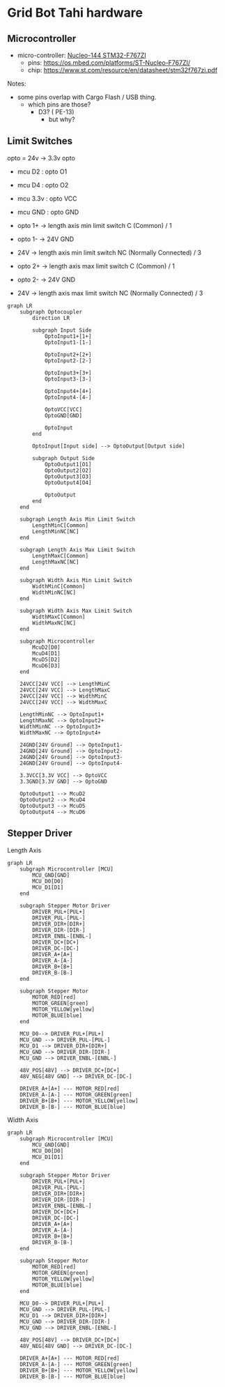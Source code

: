 # Grid Bot Tahi hardware

## Microcontroller

- micro-controller: [Nucleo-144 STM32-F767ZI](https://nz.element14.com/stmicroelectronics/nucleo-f767zi/dev-board-nucleo-32-mcu/dp/2546569)
  - pins: https://os.mbed.com/platforms/ST-Nucleo-F767ZI/
  - chip: https://www.st.com/resource/en/datasheet/stm32f767zi.pdf

Notes:

- some pins overlap with Cargo Flash / USB thing.
  - which pins are those?
    - D3? ( PE-13)
      - but why?

## Limit Switches

opto = 24v -> 3.3v opto

- mcu D2 : opto O1
- mcu D4 : opto O2
- mcu 3.3v : opto VCC
- mcu GND : opto GND

- opto 1+ -> length axis min limit switch C (Common) / 1
- opto 1- -> 24V GND
- 24V -> length axis min limit switch NC (Normally Connected) / 3

- opto 2+ -> length axis max limit switch C (Common) / 1
- opto 2- -> 24V GND
- 24V -> length axis max limit switch NC (Normally Connected) / 3

```
graph LR
    subgraph Optocoupler
        direction LR

        subgraph Input Side
            OptoInput1+[1+]
            OptoInput1-[1-]

            OptoInput2+[2+]
            OptoInput2-[2-]

            OptoInput3+[3+]
            OptoInput3-[3-]

            OptoInput4+[4+]
            OptoInput4-[4-]

            OptoVCC[VCC]
            OptoGND[GND]

            OptoInput
        end

        OptoInput[Input side] --> OptoOutput[Output side]

        subgraph Output Side
            OptoOutput1[O1]
            OptoOutput2[O2]
            OptoOutput3[O3]
            OptoOutput4[O4]

            OptoOutput
        end
    end

    subgraph Length Axis Min Limit Switch
        LengthMinC[Common]
        LengthMinNC[NC]
    end

    subgraph Length Axis Max Limit Switch
        LengthMaxC[Common]
        LengthMaxNC[NC]
    end

    subgraph Width Axis Min Limit Switch
        WidthMinC[Common]
        WidthMinNC[NC]
    end

    subgraph Width Axis Max Limit Switch
        WidthMaxC[Common]
        WidthMaxNC[NC]
    end

    subgraph Microcontroller
        McuD2[D0]
        McuD4[D1]
        McuD5[D2]
        McuD6[D3]
    end
     
    24VCC[24V VCC] --> LengthMinC
    24VCC[24V VCC] --> LengthMaxC
    24VCC[24V VCC] --> WidthMinC
    24VCC[24V VCC] --> WidthMaxC

    LengthMinNC --> OptoInput1+
    LengthMaxNC --> OptoInput2+
    WidthMinNC --> OptoInput3+
    WidthMaxNC --> OptoInput4+

    24GND[24V Ground] --> OptoInput1-
    24GND[24V Ground] --> OptoInput2-
    24GND[24V Ground] --> OptoInput3-
    24GND[24V Ground] --> OptoInput4-

    3.3VCC[3.3V VCC] --> OptoVCC
    3.3GND[3.3V GND] --> OptoGND

    OptoOutput1 --> McuD2
    OptoOutput2 --> McuD4
    OptoOutput3 --> McuD5
    OptoOutput4 --> McuD6
```

## Stepper Driver

Length Axis

```
graph LR
    subgraph Microcontroller [MCU]
        MCU_GND[GND]
        MCU_D0[D0]
        MCU_D1[D1]
    end

    subgraph Stepper Motor Driver
        DRIVER_PUL+[PUL+]
        DRIVER_PUL-[PUL-]
        DRIVER_DIR+[DIR+]
        DRIVER_DIR-[DIR-]
        DRIVER_ENBL-[ENBL-]
        DRIVER_DC+[DC+]
        DRIVER_DC-[DC-]
        DRIVER_A+[A+]
        DRIVER_A-[A-]
        DRIVER_B+[B+]
        DRIVER_B-[B-]
    end

    subgraph Stepper Motor
        MOTOR_RED[red]
        MOTOR_GREEN[green]
        MOTOR_YELLOW[yellow]
        MOTOR_BLUE[blue]
    end

    MCU_D0--> DRIVER_PUL+[PUL+]
    MCU_GND --> DRIVER_PUL-[PUL-]
    MCU_D1 --> DRIVER_DIR+[DIR+]
    MCU_GND --> DRIVER_DIR-[DIR-]
    MCU_GND --> DRIVER_ENBL-[ENBL-]

    48V_POS[48V] --> DRIVER_DC+[DC+]
    48V_NEG[48V GND] --> DRIVER_DC-[DC-]

    DRIVER_A+[A+] --- MOTOR_RED[red]
    DRIVER_A-[A-] --- MOTOR_GREEN[green]
    DRIVER_B+[B+] --- MOTOR_YELLOW[yellow]
    DRIVER_B-[B-] --- MOTOR_BLUE[blue]
```

Width Axis

```
graph LR
    subgraph Microcontroller [MCU]
        MCU_GND[GND]
        MCU_D0[D0]
        MCU_D1[D1]
    end

    subgraph Stepper Motor Driver
        DRIVER_PUL+[PUL+]
        DRIVER_PUL-[PUL-]
        DRIVER_DIR+[DIR+]
        DRIVER_DIR-[DIR-]
        DRIVER_ENBL-[ENBL-]
        DRIVER_DC+[DC+]
        DRIVER_DC-[DC-]
        DRIVER_A+[A+]
        DRIVER_A-[A-]
        DRIVER_B+[B+]
        DRIVER_B-[B-]
    end

    subgraph Stepper Motor
        MOTOR_RED[red]
        MOTOR_GREEN[green]
        MOTOR_YELLOW[yellow]
        MOTOR_BLUE[blue]
    end

    MCU_D0--> DRIVER_PUL+[PUL+]
    MCU_GND --> DRIVER_PUL-[PUL-]
    MCU_D1 --> DRIVER_DIR+[DIR+]
    MCU_GND --> DRIVER_DIR-[DIR-]
    MCU_GND --> DRIVER_ENBL-[ENBL-]

    48V_POS[48V] --> DRIVER_DC+[DC+]
    48V_NEG[48V GND] --> DRIVER_DC-[DC-]

    DRIVER_A+[A+] --- MOTOR_RED[red]
    DRIVER_A-[A-] --- MOTOR_GREEN[green]
    DRIVER_B+[B+] --- MOTOR_YELLOW[yellow]
    DRIVER_B-[B-] --- MOTOR_BLUE[blue]
```
